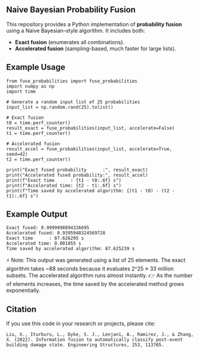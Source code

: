 ## Naive Bayesian Probability Fusion

This repository provides a Python implementation of **probability fusion** 
using a Naive Bayesian–style algorithm. It includes both:

- **Exact fusion** (enumerates all combinations).
- **Accelerated fusion** (sampling-based, much faster for large lists).

## Example Usage
```
from fuse_probabilities import fuse_probabilities
import numpy as np
import time

# Generate a random input list of 25 probabilities
input_list = np.random.rand(25).tolist()

# Exact fusion
t0 = time.perf_counter()
result_exact = fuse_probabilities(input_list, accelerate=False)
t1 = time.perf_counter()

# Accelerated fusion
result_accel = fuse_probabilities(input_list, accelerate=True, seed=42)
t2 = time.perf_counter()

print("Exact fused probability      :", result_exact)
print("Accelerated fused probability:", result_accel)
print(f"Exact time      : {t1 - t0:.6f} s")
print(f"Accelerated time: {t2 - t1:.6f} s")
print(f"Time saved by accelerated algorithm: {(t1 - t0) - (t2 - t1):.6f} s")
```
## Example Output
```
Exact fused: 0.9999998894326695
Accelerated fused: 0.9395948324569728
Exact time      : 87.626295 s
Accelerated time: 0.001055 s
Time saved by accelerated algorithm: 87.625239 s
```
⚡ Note: This output was generated using a list of 25 elements.
The exact algorithm takes ~88 seconds because it evaluates 2^25 ≈ 33 million subsets.
The accelerated algorithm runs almost instantly.
👉 As the number of elements increases, the time saved by the accelerated method grows exponentially.

## Citation
If you use this code in your research or projects, please cite:
```
Liu, X., Iturburu, L., Dyke, S. J., Lenjani, A., Ramirez, J., & Zhang, X. (2022). Information fusion to automatically classify post-event building damage state. Engineering Structures, 253, 113765.
```

